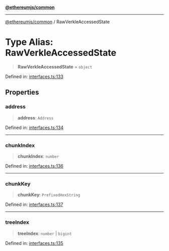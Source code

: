 [**@ethereumjs/common**](../README.md)

***

[@ethereumjs/common](../README.md) / RawVerkleAccessedState

# Type Alias: RawVerkleAccessedState

> **RawVerkleAccessedState** = `object`

Defined in: [interfaces.ts:133](https://github.com/ethereumjs/ethereumjs-monorepo/blob/master/packages/common/src/interfaces.ts#L133)

## Properties

### address

> **address**: `Address`

Defined in: [interfaces.ts:134](https://github.com/ethereumjs/ethereumjs-monorepo/blob/master/packages/common/src/interfaces.ts#L134)

***

### chunkIndex

> **chunkIndex**: `number`

Defined in: [interfaces.ts:136](https://github.com/ethereumjs/ethereumjs-monorepo/blob/master/packages/common/src/interfaces.ts#L136)

***

### chunkKey

> **chunkKey**: `PrefixedHexString`

Defined in: [interfaces.ts:137](https://github.com/ethereumjs/ethereumjs-monorepo/blob/master/packages/common/src/interfaces.ts#L137)

***

### treeIndex

> **treeIndex**: `number` \| `bigint`

Defined in: [interfaces.ts:135](https://github.com/ethereumjs/ethereumjs-monorepo/blob/master/packages/common/src/interfaces.ts#L135)
